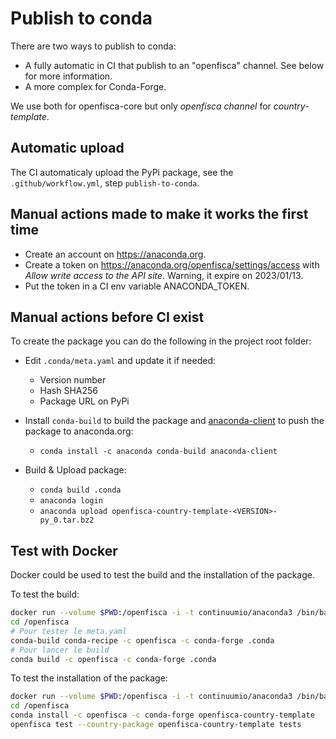 # Publish to conda

There are two ways to publish to conda:

- A fully automatic in CI that publish to an "openfisca" channel. See below for more information.
- A more complex for Conda-Forge.

We use both for openfisca-core but only _openfisca channel_ for _country-template_.

## Automatic upload

The CI automaticaly upload the PyPi package, see the `.github/workflow.yml`, step `publish-to-conda`.

## Manual actions made to make it works the first time

- Create an account on https://anaconda.org.
- Create a token on https://anaconda.org/openfisca/settings/access with _Allow write access to the API site_. Warning, it expire on 2023/01/13.
- Put the token in a CI env variable ANACONDA_TOKEN.

## Manual actions before CI exist

To create the package you can do the following in the project root folder:

- Edit `.conda/meta.yaml` and update it if needed:
    - Version number
    - Hash SHA256
    - Package URL on PyPi

- Install `conda-build` to build the package and [anaconda-client](https://github.com/Anaconda-Platform/anaconda-client) to push the package to anaconda.org:
    - `conda install -c anaconda conda-build anaconda-client`

- Build & Upload package:
    - `conda build .conda`
    - `anaconda login`
    - `anaconda upload openfisca-country-template-<VERSION>-py_0.tar.bz2`


## Test with Docker

Docker could be used to test the build and the installation of the package.

To test the build:

```sh
docker run --volume $PWD:/openfisca -i -t continuumio/anaconda3 /bin/bash
cd /openfisca
# Pour tester le meta.yaml
conda-build conda-recipe -c openfisca -c conda-forge .conda
# Pour lancer le build
conda build -c openfisca -c conda-forge .conda
```

To test the installation of the package:

```sh
docker run --volume $PWD:/openfisca -i -t continuumio/anaconda3 /bin/bash
cd /openfisca
conda install -c openfisca -c conda-forge openfisca-country-template
openfisca test --country-package openfisca-country-template tests
```